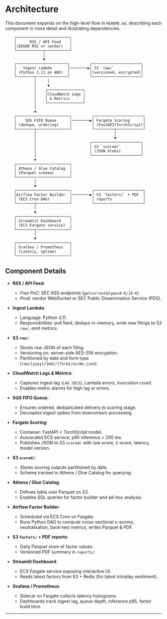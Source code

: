 # Architecture

This document expands on the high-level flow in `README.md`, describing each component in more detail and illustrating dependencies.

```
    ┌────────────────────────┐
    │      RSS / API Feed    │
    │(EDGAR RSS or vendor)   │
    └────────────┬───────────┘
                 │
                 ▼
    ┌───────────────────────┐         ┌──────────────────────┐
    │   Ingest Lambda       │────────▶│ S3 `raw/`            │
    │ (Python 3.11 on AWS)  │         │(versioned, encrypted)│
    └────────┬──────────────┘         └──────────────────────┘
             │     │
             │     ▼
             │    ┌────────────────┐
             │    │CloudWatch Logs │
             │    │ & Metrics      │
             │    └────────────────┘
             │
             ▼
    ┌────────────────────────┐         ┌──────────────────────┐
    │    SQS FIFO Queue      │────────▶│ Fargate Scoring      │
    │ (dedupe, ordering)     │         │ (FastAPI+TorchScript)|
    └────────┬───────────────┘         └─────────┬────────────┘
             │                                   │
             │                                   ▼
             │                        ┌──────────────────────┐
             │                        │ S3 `scored/`         │
             │                        │ (JSON blobs)         │
             │                        └──────────────────────┘
             ▼
    ┌────────────────────────┐
    │ Athena / Glue Catalog  │
    │ (Parquet schema)       │
    └────────────────────────┘
             │
             ▼
    ┌────────────────────────┐         ┌──────────────────────┐
    │Airflow Factor Builder  │────────▶│ S3 `factors/` + PDF  │
    │ (ECS Cron DAG)         │         │ reports              │
    └────────┬───────────────┘         └──────────────────────┘
             │
             ▼
    ┌────────────────────────┐
    │ Streamlit Dashboard    │
    │ (ECS Fargate service)  │
    └────────┬───────────────┘
             │
             ▼
    ┌────────────────────────┐
    │ Grafana / Prometheus   │
    │ (Latency, uptime)      │
    └────────────────────────┘
```

## Component Details

- **RSS / API Feed**:  
  - *Free PoC*: SEC RSS endpoints (`getcurrent&type=8-K/10-K`).  
  - *Prod*: vendor WebSocket or SEC Public Dissemination Service (PDS).

- **Ingest Lambda**:  
  - Language: Python 3.11.  
  - Responsibilities: poll feed, dedupe in-memory, write new filings to S3 `raw/`, emit metrics.

- **S3 `raw/`**:  
  - Stores raw JSON of each filing.  
  - Versioning on; server-side AES-256 encryption.  
  - Partitioned by date and form type (`raw/{yyyy}/{mm}/{form}/accNo.json`).

- **CloudWatch Logs & Metrics**:  
  - Captures ingest lag (`LAG_SECS`), Lambda errors, invocation count.  
  - Enables metric alarms for high lag or errors.

- **SQS FIFO Queue**:  
  - Ensures ordered, deduplicated delivery to scoring stage.  
  - Decouples ingest spikes from downstream processing.

- **Fargate Scoring**:  
  - Container: FastAPI + TorchScript model.  
  - Autoscaled ECS service; p95 inference < 200 ms.  
  - Publishes JSON to S3 `scored/` with raw score, z-score, latency, model version.

- **S3 `scored/`**:  
  - Stores scoring outputs partitioned by date.  
  - Schema tracked in Athena / Glue Catalog for querying.

- **Athena / Glue Catalog**:  
  - Defines table over Parquet on S3.  
  - Enables SQL queries for factor builder and ad-hoc analysis.

- **Airflow Factor Builder**:  
  - Scheduled via ECS Cron on Fargate.  
  - Runs Python DAG to compute cross-sectional z-scores, neutralisation, back-test metrics, writes Parquet & PDF.

- **S3 `factors/` + PDF reports**:  
  - Daily Parquet store of factor values.  
  - Versioned PDF summary in `reports/`.

- **Streamlit Dashboard**:  
  - ECS Fargate service exposing interactive UI.  
  - Reads latest factors from S3 + Redis (for latest intraday sentiment).

- **Grafana / Prometheus**:  
  - Sidecar on Fargate collects latency histograms.  
  - Dashboards track ingest lag, queue depth, inference p95, factor build time.

---

